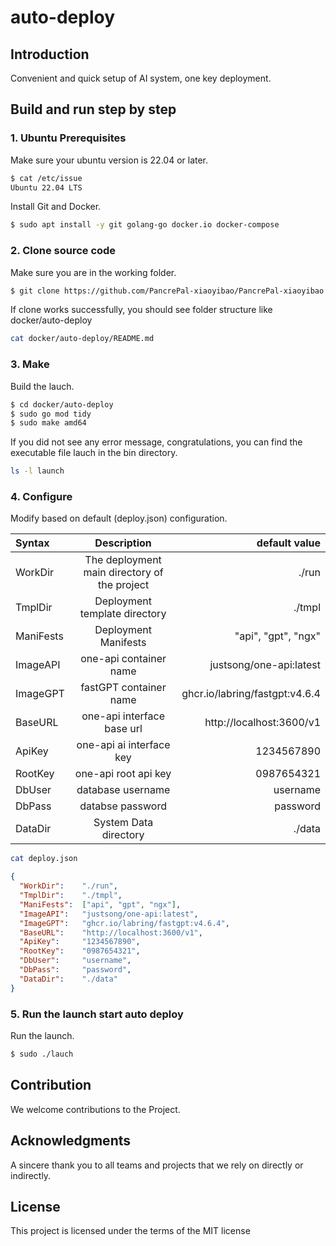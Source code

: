 auto-deploy
=========

## Introduction

Convenient and quick setup of AI system, one key deployment.

## Build and run step by step

### 1. Ubuntu Prerequisites

Make sure your ubuntu version is 22.04 or later.

```bash
$ cat /etc/issue
Ubuntu 22.04 LTS
```

Install Git and Docker.

```bash
$ sudo apt install -y git golang-go docker.io docker-compose
```

### 2. Clone source code
Make sure you are in the working folder.

```bash
$ git clone https://github.com/PancrePal-xiaoyibao/PancrePal-xiaoyibao.git
```

If clone works successfully, you should see folder structure like docker/auto-deploy

```bash
cat docker/auto-deploy/README.md
```

### 3. Make

Build the lauch.
```bash
$ cd docker/auto-deploy
$ sudo go mod tidy
$ sudo make amd64
```
If you did not see any error message, congratulations, you can find the executable file lauch in the bin directory.
```bash
ls -l launch
```

### 4. Configure

Modify based on default (deploy.json) configuration.

| Syntax    |                   Description                    |                  default value |
| :---      | :----------------------------------------------: |                --------------: |
| WorkDir   |   The deployment main directory of the project   |                          ./run |
| TmplDir   |          Deployment template directory           |                         ./tmpl |
| ManiFests |               Deployment Manifests               |            "api", "gpt", "ngx" |
| ImageAPI  |              one-api container name              |        justsong/one-api:latest |
| ImageGPT  |              fastGPT container name              | ghcr.io/labring/fastgpt:v4.6.4 |
| BaseURL   |            one-api interface base url            |       http://localhost:3600/v1 |
| ApiKey    |             one-api ai interface key             |                     1234567890 |
| RootKey   |               one-api root api key               |                     0987654321 |
| DbUser    |                database username                 |                       username |
| DbPass    |                 databse password                 |                       password |
| DataDir   |              System Data directory               |                         ./data |

```bash
cat deploy.json
```
```json
{
  "WorkDir":    "./run",
  "TmplDir":    "./tmpl",
  "ManiFests":  ["api", "gpt", "ngx"],
  "ImageAPI":   "justsong/one-api:latest",
  "ImageGPT":   "ghcr.io/labring/fastgpt:v4.6.4",
  "BaseURL":    "http://localhost:3600/v1",
  "ApiKey":     "1234567890",
  "RootKey":    "0987654321",
  "DbUser":     "username",
  "DbPass":     "password",
  "DataDir":    "./data"
}
```

### 5. Run the launch start auto deploy

Run the launch.
```bash
$ sudo ./lauch
```

## Contribution

We welcome contributions to the Project.

## Acknowledgments

A sincere thank you to all teams and projects that we rely on directly or indirectly.

## License

This project is licensed under the terms of the MIT license
